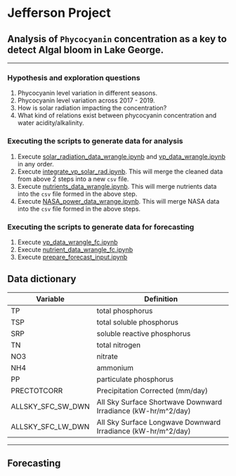 # Jefferson Project

## Analysis of `Phycocyanin` concentration as a key to detect Algal bloom in Lake George.

<hr>

### Hypothesis and exploration questions
1. Phycocyanin level variation in different seasons.
2. Phycocyanin level variation across 2017 - 2019.
3. How is solar radiation impacting the concentration?
4. What kind of relations exist between phycocyanin concentration and water acidity/alkalinity.

### Executing the scripts to generate data for analysis

1. Execute [solar_radiation_data_wrangle.ipynb](EDA%2Fdata.wrangling%2Fsolar_radiation_data_wrangle.ipynb)
   and [vp_data_wrangle.ipynb](EDA%2Fdata.wrangling%2Fvp_data_wrangle.ipynb) in any order.
2. Execute [integrate_vp_solar_rad.ipynb](EDA%2Fdata.wrangling%2Fintegrate_vp_solar_rad.ipynb). This will merge the cleaned data from above 2 steps into a new `csv` file.
3. Execute [nutrients_data_wrangle.ipynb](EDA%2Fdata.wrangling%2Fnutrients_data_wrangle.ipynb). This will merge nutrients data into the `csv` file formed in the above step.
4. Execute [NASA_power_data_wrange.ipynb](EDA%2Fdata.wrangling%2FNASA_power_data_wrange.ipynb). This will merge NASA data into the `csv` file formed in the above steps.

### Executing the scripts to generate data for forecasting
1. Execute [vp_data_wrangle_fc.ipynb](EDA%2Fdata.forecast.wrangling%2Fvp_data_wrangle_fc.ipynb)
2. Execute [nutrient_data_wrangle_fc.ipynb](EDA%2Fdata.forecast.wrangling%2Fnutrient_data_wrangle_fc.ipynb)
3. Execute [prepare_forecast_input.ipynb](EDA%2Fdata.forecast.wrangling%2Fprepare_forecast_input.ipynb)

## Data dictionary

| Variable          | Definition                                                    |
|-------------------|---------------------------------------------------------------|
| TP                | total phosphorus                                              |
| TSP               | total soluble phosphorus                                      |
| SRP               | soluble reactive phosphorus                                   |
| TN                | total nitrogen                                                |
| NO3               | nitrate                                                       |
| NH4               | ammonium                                                      |
| PP                | particulate phosphorus                                        |
| PRECTOTCORR       | Precipitation Corrected (mm/day)                              |
| ALLSKY_SFC_SW_DWN | All Sky Surface Shortwave Downward Irradiance (kW-hr/m^2/day) |
| ALLSKY_SFC_LW_DWN | All Sky Surface Longwave Downward Irradiance (kW-hr/m^2/day)  |

<hr/>

## Forecasting

